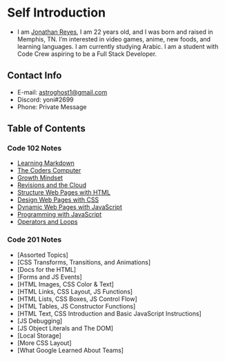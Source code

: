 # Self Introduction
* I am [Jonathan Reyes](https://github.com/Defluxit/), I am 22 years old, and I was born and raised in Memphis, TN.  I’m interested in video games, anime, new foods, and learning languages. I am currently studying Arabic. I am a student with Code Crew aspiring to be a Full Stack Developer.

## Contact Info
* E-mail: astroghost1@gmail.com
* Discord: yoni#2699
* Phone: Private Message

## Table of Contents
### Code 102 Notes
* [Learning Markdown](https://defluxit.github.io/reading-notes/learning-markdown)
* [The Coders Computer](https://defluxit.github.io/reading-notes/the-coders-computer)
* [Growth Mindset](https://defluxit.github.io/reading-notes/growth-mindset)
* [Revisions and the Cloud](https://defluxit.github.io/reading-notes/revisions-and-the-cloud)
* [Structure Web Pages with HTML](https://defluxit.github.io/reading-notes/structuring-web-pages-with-html)
* [Design Web Pages with CSS](https://defluxit.github.io/reading-notes/design-web-pages-with-css)
* [Dynamic Web Pages with JavaScript](https://defluxit.github.io/reading-notes/dynamic-web-pages-with-javascript)
* [Programming with JavaScript](https://defluxit.github.io/reading-notes/programming-with-javascript)
* [Operators and Loops](https://defluxit.github.io/reading-notes/operators-and-loops)
### Code 201 Notes
* [Assorted Topics]
* [CSS Transforms, Transitions, and Animations]
* [Docs for the HTML]
* [Forms and JS Events]
* [HTML Images, CSS Color & Text]
* [HTML Links, CSS Layout, JS Functions]
* [HTML Lists, CSS Boxes, JS Control Flow]
* [HTML Tables, JS Constructor Functions]
* [HTML Text, CSS Introduction and Basic JavaScript Instructions]
* [JS Debugging]
* [JS Object Literals and The DOM]
* [Local Storage]
* [More CSS Layout]
* [What Google Learned About Teams]
